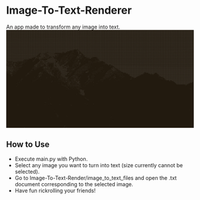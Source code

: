 # Image-To-Text-Renderer
An app made to transform any image into text.
![](https://github.com/ThomasFrs/Image-To-Text-Renderer/blob/main/media/ittr_readme.png)

## How to Use
- Execute main.py with Python.
- Select any image you want to turn into text (size currently cannot be selected).
- Go to Image-To-Text-Render/image_to_text_files and open the .txt document corresponding to the selected image.
- Have fun rickrolling your friends!
